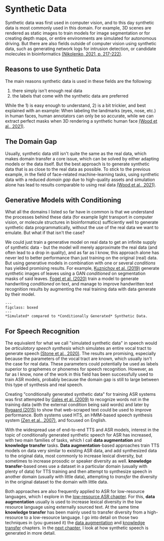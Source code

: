 # Synthetic Data

Synthetic data was first used in computer vision, and to this day synthetic data is most commonly used in this domain. For example, 3D scenes are rendered as static images to train models for image segmentation or for creating depth maps, or entire environments are simulated for autonomous driving. But there are also fields outside of computer vision using synthetic data, such as generating network logs for intrusion detection, or candidate molecules in bioinformatics [(Nikolenko, 2021, p. 217-222)](references.html#nikolenko2021synthetic). 

## Reasons to use Synthetic Data

The main reasons synthetic data is used in these fields are the following:
  1) there simply isn't enough real data
  2) the labels that come with the synthetic data are preferred

While the 1) is easy enough to understand, 2) is a bit trickier, and best explained with an example: When labeling the landmarks (eyes, nose, etc.) in human faces, human annotators can only be so accurate, while we can extract perfect masks when 3D rendering a synthetic human face [(Wood et al., 2021)](references.html#wood2021face).

## The Domain Gap

Usually, synthetic data still isn't quite the same as the real data, which makes domain transfer a core issue, which can be solved by either adapting models or the data itself. But the best approach is to generate synthetic data that is as close to the real data as possible. To stick to the previous example, in the field of face-related machine-learning tasks, using synthetic data with a reduced *domain gap* due to high-quality assets and simulation alone has lead to results comparable to using real data [(Wood et al., 2021)](references.html#wood2021face).

## Generative Models with Conditioning

What all the domains I listed so far have in common is that we understand the processes behind these data (for example light transport in computer vision, or molecule structures in bioinformatics) sufficiently well to generate synthetic data programmatically, without the use of the real data we want to emulate. But what if that isn't the case?

We could just train a generative model on real data to get an infinite supply of synthetic data - but the model will merely approximate the real data (and often lead to a drop in quality), and as far as I know, this approach alone has never led to better performance than just training on the original (real) data. But using generative models in combination with one or several *conditions* has yielded promising results. For example, [Kuznichov et al. (2019)](references.html#kuznichov2019leaf) generate synthetic images of leaves using a GAN *conditioned* on segmentation masks of said leaves. [Fogel et al. (2020)](references.html#fogel2020scrabblegan) train a model to generate handwriting *conditioned* on text, and manage to improve handwritten text recognition results by augmenting the real training data with data generate by their model.

```{figure} ../figures/simulated_vs_generated.svg
---
figclass: boxed
---
*Simulated* compared to *Conditionally Generated* Synthetic Data.
```

## For Speech Recognition

The equivalent for what we call "simulated synthetic data" in speech would be *articulatory speech synthesis* which simulates an entire vocal tract to generate speech [(Stone et al., 2020)](references.html#stone2020articulatory). The results are promising, especially because the parameters of the vocal tract are known, which usually isn't the case for real data. These parameters could potentially be used as labels superior to graphemes or phonemes for speech recognition. However, as far as I know, none of the work in this field has been successfully used to train ASR models, probably because the domain gap is still to large between this type of synthesis and real speech.

Creating "conditionally generated synthetic data" for training ASR systems was first attempted by [Gales et al. (2009)](references.html#gales2009svm) to recognize words not in the training data (with the external condition being said words) and later by [Rygaard (2015)](references.html#rygaard2015lowresource) to show that web-scraped text could be used to improve performance. Both systems used HTS, an HMM-based speech synthesis system [(Zen et al., 2007)](references.html#zen2007hts), and focused on English.

With the widespread use of end-to-end TTS and ASR models, interest in the topic of conditionally generated synthetic speech for ASR has increased, with two main families of tasks, which I call **data augmentation**  and **knowledge transfer** tasks. **Data augmentation**-based approaches train TTS models on data very similar to existing ASR data, and add synthesized data to the original data, most commonly to increase lexical diversity, but sometimes to increase prosodic or speaker diversity as well. **knowledge transfer**-based ones use a dataset in a particular domain (usually with plenty of data) for TTS training and then attempt to synthesize speech in another domain (usually with little data), attempting to *transfer* the diversity in the original dataset to the domain with little data.

Both approaches are also frequently applied to ASR for low-resource languages, which I explore in the [low-resource ASR chapter](03_low_resource_asr). For this, **data augmentation** usually is used to increase lexical diversity in the low resource language using externally sourced text. At the same time **knowledge transfer** has been mainly used to transfer diversity from a high-resource to a low-resource language. I go into detail on those two techniques in (you guessed it) the [data augmentation](05_augmentation) and [knowledge transfer](06_transfer) chapters. In the [next chapter](02_tts), I look at how synthetic speech is generated in more detail.